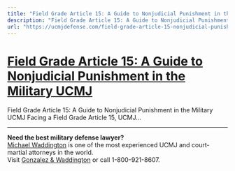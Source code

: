 ```yaml
---
title: "Field Grade Article 15: A Guide to Nonjudicial Punishment in the Military UCMJ"
description: "Field Grade Article 15: A Guide to Nonjudicial Punishment in the Military UCMJ Facing a Field Grade Article 15, UCMJ..."
url: "https://ucmjdefense.com/field-grade-article-15-nonjudicial-punishment-military-ucmj.html"
---
```


# [Field Grade Article 15: A Guide to Nonjudicial Punishment in the Military UCMJ](https://ucmjdefense.com/field-grade-article-15-nonjudicial-punishment-military-ucmj.html)

Field Grade Article 15: A Guide to Nonjudicial Punishment in the Military UCMJ Facing a Field Grade Article 15, UCMJ...

---

**Need the best military defense lawyer?**  
[Michael Waddington](https://ucmjdefense.com/attorneys/michael-stewart-waddington-partner.html) is one of the most experienced UCMJ and court-martial attorneys in the world.  
Visit [Gonzalez & Waddington](https://ucmjdefense.com) or call 1-800-921-8607.
